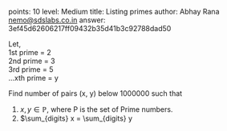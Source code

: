 points: 10
level: Medium
title: Listing primes
author: Abhay Rana <nemo@sdslabs.co.in>
answer: 3ef45d62606217ff09432b35d41b3c92788dad50

Let,  
1st prime = 2  
2nd prime = 3   
3rd prime = 5   
...xth prime = y

Find number of pairs (x, y) below 1000000 such that

1. $x,y \in \mathbb{P}$, where P is the set of Prime numbers.
2. $\sum_{digits} x = \sum_{digits} y 

